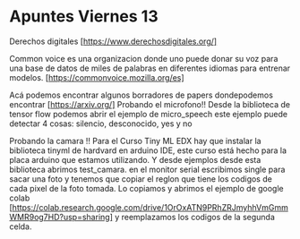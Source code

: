 # Apuntes Viernes 13 

Derechos digitales [https://www.derechosdigitales.org/]

Common voice es una organizacion donde uno puede donar su voz para una base de datos de miles de palabras en diferentes idiomas para entrenar modelos. [https://commonvoice.mozilla.org/es] 

Acá podemos encontrar algunos borradores de papers dondepodemos encontrar [https://arxiv.org/]
Probando el microfono!! 
Desde la biblioteca de tensor flow podemos abrir el ejemplo de micro_speech
este ejemplo puede detectar 4 cosas: silencio, desconocido, yes y no 

Probando la camara !!
Para el Curso Tiny ML EDX hay que instalar la biblioteca tinyml de hardvard en arduino IDE, este curso está hecho para la placa arduino que estamos utilizando. 
Y desde ejemplos desde esta biblioteca abrimos  test_camara. 
en el monitor serial escribimos single para sacar una foto y tenemos que copiar el reglon que tiene los codigos de cada pixel de la foto tomada. Lo copiamos y abrimos el ejemplo de google colab [https://colab.research.google.com/drive/1OrOxATN9PRhZRJmyhhVmGmmWMR9og7HD?usp=sharing] y reemplazamos los codigos de la segunda celda. 
